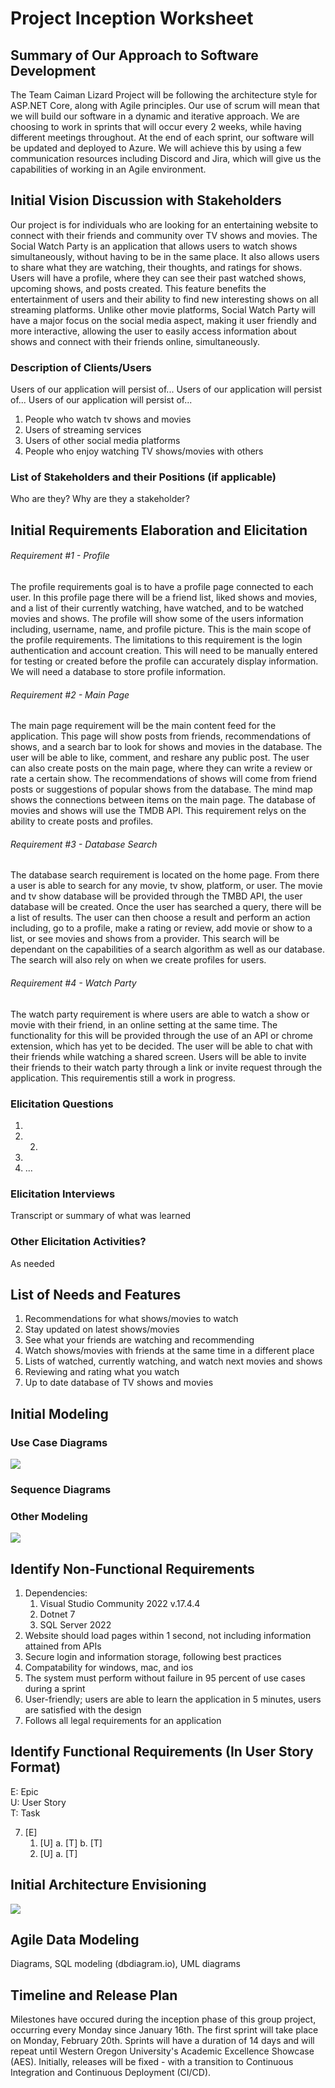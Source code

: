 Project Inception Worksheet
=====================================

## Summary of Our Approach to Software Development
The Team Caiman Lizard Project will be following the architecture style for ASP.NET Core, along with Agile principles. Our use of scrum will mean that we will build our software in a dynamic and iterative approach. We are choosing to work in sprints that will occur every 2 weeks, while having different meetings throughout. At the end of each sprint, our software will be updated and deployed to Azure. We will achieve this by using a few communication resources including Discord and Jira, which will give us the capabilities of working in an Agile environment.

## Initial Vision Discussion with Stakeholders
Our project is for individuals who are looking for an entertaining website to connect with their friends and community over TV shows and movies. The Social Watch Party is an application that allows users to watch shows simultaneously, without having to be in the same place. It also allows users to share what they are watching, their thoughts, and ratings for shows. Users will have a profile, where they can see their past watched shows, upcoming shows, and posts created. This feature benefits the entertainment of users and their ability to find new interesting shows on all streaming platforms. Unlike other movie platforms, Social Watch Party will have a major focus on the social media aspect, making it user friendly and more interactive, allowing the user to easily access information about shows and connect with their friends online, simultaneously. 

### Description of Clients/Users
Users of our application will persist of... 
    Users of our application will persist of... 
Users of our application will persist of... 
1. People who watch tv shows and movies
2. Users of streaming services
3. Users of other social media platforms
4. People who enjoy watching TV shows/movies with others

### List of Stakeholders and their Positions (if applicable)
Who are they? Why are they a stakeholder?

## Initial Requirements Elaboration and Elicitation
###### Requirement #1 - Profile
The profile requirements goal is to have a profile page connected to each user. In this profile page there will be a friend list, liked shows and movies, and a list of their currently watching, have watched, and to be watched movies and shows. The profile will show some of the users information including, username, name, and profile picture. This is the main scope of the profile requirements. The limitations to this requirement is the login authentication and account creation. This will need to be manually entered for testing or created before the profile can accurately display information. We will need a database to store profile information. 

###### Requirement #2 - Main Page
The main page requirement will be the main content feed for the application. This page will show posts from friends, recommendations of shows, and a search bar to look for shows and movies in the database. The user will be able to like, comment, and reshare any public post. The user can also create posts on the main page, where they can write a review or rate a certain show. The recommendations of shows will come from friend posts or suggestions of popular shows from the database. The mind map shows the connections between items on the main page. The database of movies and shows will use the TMDB API. This requirement relys on the ability to create posts and profiles. 

###### Requirement #3 - Database Search
The database search requirement is located on the home page. From there a user is able to search for any movie, tv show, platform, or user. The movie and tv show database will be provided through the TMBD API, the user database will be created. Once the user has searched a query, there will be a list of results. The user can then choose a result and perform an action including, go to a profile, make a rating or review, add movie or show to a list, or see movies and shows from a provider. This search will be dependant on the capabilities of a search algorithm as well as our database. The search will also rely on when we create profiles for users.

###### Requirement #4 - Watch Party
The watch party requirement is where users are able to watch a show or movie with their friend, in an online setting at the same time. The functionality for this will be provided through the use of an API or chrome extension, which has yet to be decided. The user will be able to chat with their friends while watching a shared screen. Users will be able to invite their friends to their watch party through a link or invite request through the application. This requirementis still a work in progress.

### Elicitation Questions
1. 
2. 
    2.
2. 
3. ...

### Elicitation Interviews
Transcript or summary of what was learned

### Other Elicitation Activities?
As needed

## List of Needs and Features
1. Recommendations for what shows/movies to watch
2. Stay updated on latest shows/movies
3. See what your friends are watching and recommending
4. Watch shows/movies with friends at the same time in a different place
5. Lists of watched, currently watching, and watch next movies and shows
 6. Reviewing and rating what you watch
 7. Up to date database of TV shows and movies


## Initial Modeling

### Use Case Diagrams
<img src="WatchPartyUseCase.png">

### Sequence Diagrams

### Other Modeling
<img src="Wireframes.jpg">

## Identify Non-Functional Requirements
1. Dependencies:
    1. Visual Studio Community 2022 v.17.4.4
    2. Dotnet 7
    3. SQL Server 2022
2. Website should load pages within 1 second, not including information attained from APIs
3. Secure login and information storage, following best practices
4. Compatability for windows, mac, and ios
5. The system must perform without failure in 95 percent of use cases during a sprint
6. User-friendly; users are able to learn the application in 5 minutes, users are satisfied with the design
7. Follows all legal requirements for an application

## Identify Functional Requirements (In User Story Format)

E: Epic  
U: User Story  
T: Task  

7. [E] 
    1. [U]
        a. [T]
        b. [T]
    2. [U]
        a. [T]

## Initial Architecture Envisioning
<img src="ArchitectureDiagram.png">

## Agile Data Modeling
Diagrams, SQL modeling (dbdiagram.io), UML diagrams

## Timeline and Release Plan
Milestones have occured during the inception phase of this group project, occurring every Monday since January 16th. The
first sprint will take place on Monday, February 20th. Sprints will have a duration of 14 days and will repeat until Western
Oregon University's Academic Excellence Showcase (AES). Initially, releases will be fixed - with a transition to Continuous
Integration and Continuous Deployment (CI/CD).